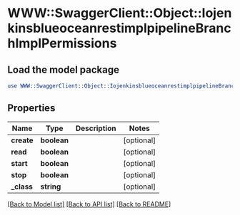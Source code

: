 # WWW::SwaggerClient::Object::IojenkinsblueoceanrestimplpipelineBranchImplPermissions

## Load the model package
```perl
use WWW::SwaggerClient::Object::IojenkinsblueoceanrestimplpipelineBranchImplPermissions;
```

## Properties
Name | Type | Description | Notes
------------ | ------------- | ------------- | -------------
**create** | **boolean** |  | [optional] 
**read** | **boolean** |  | [optional] 
**start** | **boolean** |  | [optional] 
**stop** | **boolean** |  | [optional] 
**_class** | **string** |  | [optional] 

[[Back to Model list]](../README.md#documentation-for-models) [[Back to API list]](../README.md#documentation-for-api-endpoints) [[Back to README]](../README.md)


